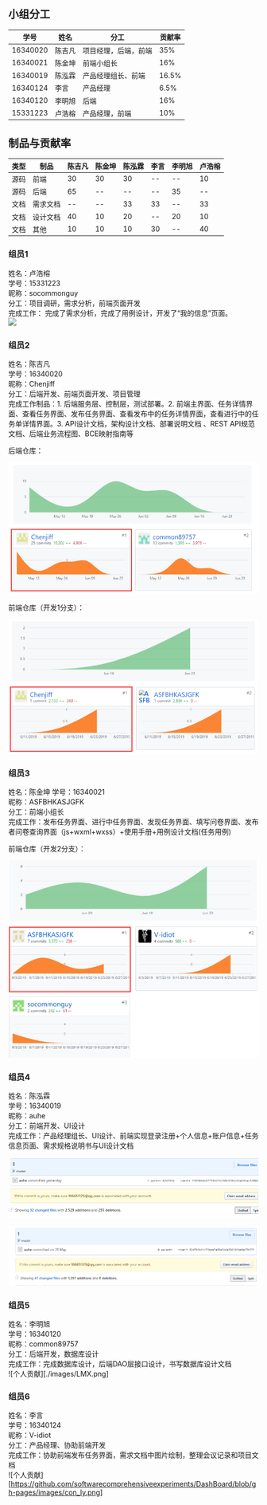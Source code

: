 ## 小组分工

| 学号     | 姓名   | 分工                 | 贡献率 |
| -------- | ------ | -------------------- | ------ |
| 16340020 | 陈吉凡 | 项目经理，后端，前端 | 35%    |
| 16340021 | 陈金坤 | 前端小组长           | 16%    |
| 16340019 | 陈泓霖 | 产品经理组长、前端   | 16.5%  |
| 16340124 | 李言   | 产品经理             | 6.5%     |
| 16340120 | 李明旭 | 后端                 | 16%    |
| 15331223 | 卢浩榕 | 产品经理，前端       | 10%  |

## 制品与贡献率

| 类型 | 制品     | 陈吉凡 | 陈金坤 | 陈泓霖 | 李言 | 李明旭 | 卢浩榕 |
| ---- | -------- | ------ | ------ | ------ | ---- | ------ | ------ |
| 源码 | 前端     | 30     | 30     | 30     | --   | --     | 10     |
| 源码 | 后端     | 65     | --     | --     | --   | 35     | --     |
| 文档 | 需求文档 | --     | --     | 33     | 33   | --     | 33     |
| 文档 | 设计文档 | 40     | 10     | 20     | --   | 20     | 10     |
| 文档 | 其他     | 10     | 10     | 10     | 30   | --     | 40     |

### 组员1

姓名：卢浩榕   
学号：15331223   
昵称：socommonguy   
分工：项目调研，需求分析，前端页面开发  
完成工作： 完成了需求分析，完成了用例设计，开发了“我的信息”页面。   
![][1]  

### 组员2

姓名：陈吉凡  
学号：16340020   
昵称：Chenjiff   
分工：后端开发、前端页面开发、项目管理   
完成工作制品：1. 后端服务层、控制层，测试部署。2. 前端主界面、任务详情界面、查看任务界面、发布任务界面、查看发布中的任务详情界面，查看进行中的任务单详情界面。3. API设计文档，架构设计文档、部署说明文档 、REST API规范文档、后端业务流程图、BCE映射指南等

后端仓库：    

![gitcon](images/06-cjf.png)   

前端仓库（开发1分支）： 

![gitcon](images/06-cjf2.png)  



###  组员3

姓名：陈金坤 
学号：16340021   
昵称：ASFBHKASJGFK  
分工：前端小组长    
完成工作：发布任务界面、进行中任务界面、发现任务界面、填写问卷界面、发布者问卷查询界面（js+wxml+wxss）+使用手册+用例设计文档(任务用例)  

前端仓库（开发2分支）：   

![gitcon](images/06-cjk.png)    

### 组员4

姓名：陈泓霖   
学号：16340019    
昵称：auhe  
分工：前端开发、UI设计  
完成工作：产品经理组长、UI设计、前端实现登录注册+个人信息+账户信息+任务信息页面、需求规格说明书与UI设计文档  

![gitcon](images/06-chl.png)  

![gitcon](images/06-chl2.png)  



[1]:images/lhr-1.png  
  
### 组员5

姓名：李明旭   
学号：16340120    
昵称：common89757   
分工：后端开发，数据库设计  
完成工作：完成数据库设计，后端DAO层接口设计，书写数据库设计文档  
![个人贡献][./images/LMX.png]  
  

### 组员6

姓名：李言   
学号：16340124    
昵称：V-idiot   
分工：产品经理、协助前端开发  
完成工作：协助前端发布任务界面，需求文档中图片绘制，整理会议记录和项目文档  
![个人贡献][https://github.com/softwarecomprehensiveexperiments/DashBoard/blob/gh-pages/images/con_ly.png]  
